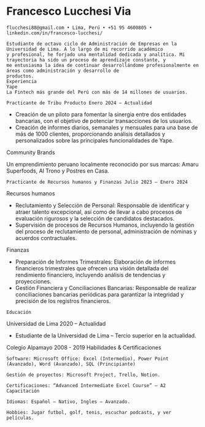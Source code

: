# Francesco Lucchesi Via

```
flucchesi88@gmail.com • Lima, Perú • +51 95 4600805 • linkedin.com/in/francesco-lucchesi/
```
```
Estudiante de octavo ciclo de Administración de Empresas en la Universidad de Lima. A lo largo de mi recorrido académico
y profesional, he forjado una mentalidad dedicada y analítica. Mi trayectoria ha sido un proceso de aprendizaje constante, y
me entusiasma la idea de continuar desarrollándome profesionalmente en áreas como administración y desarrollo de
productos.
Experiencia
Yape
La Fintech más grande del Perú con más de 14 millones de usuarios.
```
```
Practicante de Tribu Producto Enero 2024 – Actualidad
```
- Creación de un piloto para fomentar la sinergia entre dos entidades bancarias, con el objetivo de potenciar
    transacciones de los usuarios.
- Creación de informes diarios, semanales y mensuales para una base de más de 1000 clientes, proporcionando
    análisis detallados y personalizados sobre las principales funcionalidades de Yape.

Community Brands

Un emprendimiento peruano localmente reconocido por sus marcas: Amaru Superfoods, Al Trono y Postres en Casa.

```
Practicante de Recursos humanos y Finanzas Julio 2023 – Enero 2024
```
Recursos humanos

- Reclutamiento y Selección de Personal: Responsable de identificar y atraer talento excepcional, así como de llevar
    a cabo procesos de evaluación rigurosos y la selección de candidatos destacados.
- Supervisión de procesos de Recursos Humanos, incluyendo la gestión del proceso de reclutamiento de personal,
    administración de nóminas y acuerdos contractuales.

Finanzas

- Preparación de Informes Trimestrales: Elaboración de informes financieros trimestrales que ofrecen una visión
    detallada del rendimiento financiero, incluyendo análisis de tendencias y proyecciones.
- Gestión Financiera y Conciliaciones Bancarias: Responsable de realizar conciliaciones bancarias periódicas para
    garantizar la integridad y precisión de los registros financieros.

```
Educación
```
Universidad de Lima 2020 – Actualidad

- Estudiante de la Universidad de Lima – Tercio superior en la actualidad.

Colegio Alpamayo 2008 - 2019
Habilidades & Certificaciones

```
Software: Microsoft Office: Excel (Intermedio), Power Point (Avanzado), Word (Avanzado), SQL (Principiante)
```
```
Gestión de proyectos: Microsoft Project, Trello, Notion.
```
```
Certificaciones: “Advanced Intermediate Excel Course” – A2 Capacitación
```
```
Idiomas: Español – Nativo, Ingles – Avanzado.
```
```
Hobbies: Jugar futbol, golf, tenis, escuchar podcasts, y ver películas.
```

